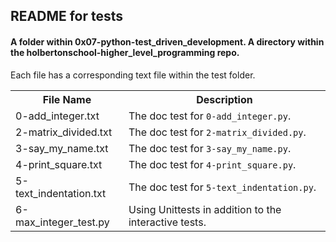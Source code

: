 <!DOCTYPE html>
<html>
<body>
<h2>README for tests</h2>
<h4>A folder within 0x07-python-test_driven_development.
A directory within the holbertonschool-higher_level_programming repo.</h4>

Each file has a corresponding text file within the test folder.
<table style="width:100%">
<tr>
<th>File Name</th>
<th>Description</th>
</tr>
<tr>
<td>0-add_integer.txt</td>
<td>The doc test for <code>0-add_integer.py</code>.</td>
</tr>
<tr>
<td>2-matrix_divided.txt</td>
<td>The doc test for <code>2-matrix_divided.py</code>.</td>
</tr>
<tr>
<td>3-say_my_name.txt</td>
<td>The doc test for <code>3-say_my_name.py</code>.</td>
</tr>
<tr>
<td>4-print_square.txt</td>
<td>The doc test for <code>4-print_square.py</code>.</td>
</tr>
<tr>
<td>5-text_indentation.txt</td>
<td>The doc test for <code>5-text_indentation.py</code>.</td>
</tr>
<tr>
<td>6-max_integer_test.py</td>
<td>Using Unittests in addition to the interactive tests.</td>
</tr>
</table>

</body>
</html>